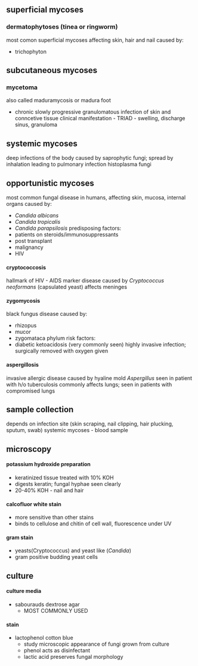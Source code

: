 ## superficial mycoses
### dermatophytoses (tinea or ringworm)
most comon superficial mycoses affecting skin, hair and nail
caused by:
- trichophyton

## subcutaneous mycoses
### mycetoma
also called maduramycosis or madura foot
- chronic slowly progressive granulomatous infection of skin and conncetive tissue
clinical manifestation - TRIAD - swelling, discharge sinus, granuloma

## systemic mycoses
deep infections of the body
caused by saprophytic fungi; spread by inhalation leading to pulmonary infection
histoplasma fungi

## opportunistic mycoses
most common fungal disease in humans, affecting skin, mucosa, internal organs
caused by:
- *Candida albicans*
- *Candida tropicalis*
- *Candida parapsilosis*
predisposing factors:
- patients on steroids/immunosuppressants
- post transplant
- malignancy
- HIV
#### cryptococcosis
hallmark of HIV - AIDS marker disease
caused by *Cryptococcus neoformans* (capsulated yeast)
affects meninges
#### zygomycosis
black fungus disease
caused by:
- rhizopus
- mucor
- zygomataca phylum
risk factors:
- diabetic ketoacidosis (very commonly seen)
highly invasive infection; surgically removed with oxygen given
#### aspergillosis
invasive allergic disease caused by hyaline mold *Aspergillus*
seen in patient with h/o tuberculosis
commonly affects lungs; seen in patients with compromised lungs

## sample collection
depends on infection site (skin scraping, nail clipping, hair plucking, sputum, swab)
systemic mycoses - blood sample

## microscopy
#### potassium hydroxide preparation
- keratinized tissue treated with 10% KOH
- digests keratin; fungal hyphae seen clearly
- 20-40% KOH - nail and hair
#### calcofluor white stain
- more sensitive than other stains
- binds to cellulose and chitin of cell wall, fluorescence under UV
#### gram stain
- yeasts(Cryptococcus) and yeast like (*Candida*)
- gram positive budding yeast cells

## culture
#### culture media
- sabourauds dextrose agar
	- MOST COMMONLY USED
#### stain
- lactophenol cotton blue
	- study microscopic appearance of fungi grown from culture
	- phenol acts as disinfectant
	- lactic acid preserves fungal morphology